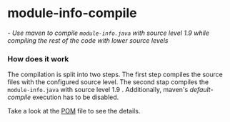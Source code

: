 # module-info-compile
*- Use maven to compile `module-info.java` with source level 1.9 while compiling the rest of the code with lower source levels*


### How does it work
The compilation is split into two steps. The first step compiles the source files with the configured source level.
The second stap compiles the `module-info.java` with source level 1.9 . Additionally, maven's *default-compile* execution
has to be disabled.

Take a look at the [POM](pom.xml) file to see the details.
